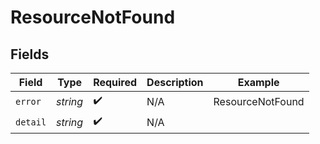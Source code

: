 # ResourceNotFound


## Fields

| Field              | Type               | Required           | Description        | Example            |
| ------------------ | ------------------ | ------------------ | ------------------ | ------------------ |
| `error`            | *string*           | :heavy_check_mark: | N/A                | ResourceNotFound   |
| `detail`           | *string*           | :heavy_check_mark: | N/A                |                    |
